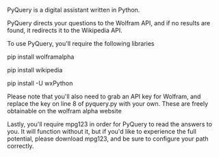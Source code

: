 PyQuery is a digital assistant written in Python.

PyQuery directs your questions to the Wolfram API, and if no results are found, it redirects it to the Wikipedia API.

To use PyQuery, you'll require the following libraries

pip install wolframalpha

pip install wikipedia

pip install -U wxPython

Please note that you'll also need to grab an API key for Wolfram, and replace the key on line 8 of pyquery.py with your own. These are freely obtainable on the wolfram alpha website

Lastly, you'll require mpg123 in order for PyQuery to read the answers to you. It will function without it, but if you'd like to experience the full potential, please download mpg123, and be sure to configure your path correctly.
